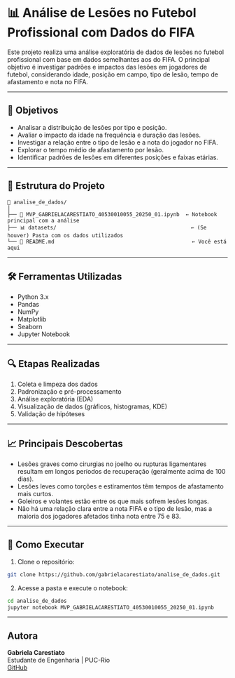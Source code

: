 # 📊 Análise de Lesões no Futebol Profissional com Dados do FIFA

Este projeto realiza uma análise exploratória de dados de lesões no futebol profissional com base em dados semelhantes aos do FIFA. O principal objetivo é investigar padrões e impactos das lesões em jogadores de futebol, considerando idade, posição em campo, tipo de lesão, tempo de afastamento e nota no FIFA.

---

## 🧠 Objetivos

- Analisar a distribuição de lesões por tipo e posição.
- Avaliar o impacto da idade na frequência e duração das lesões.
- Investigar a relação entre o tipo de lesão e a nota do jogador no FIFA.
- Explorar o tempo médio de afastamento por lesão.
- Identificar padrões de lesões em diferentes posições e faixas etárias.

---

## 📁 Estrutura do Projeto

```
📂 analise_de_dados/
│
├── 📄 MVP_GABRIELACARESTIATO_40530010055_20250_01.ipynb  ← Notebook principal com a análise
├── 📊 datasets/                                           ← (Se houver) Pasta com os dados utilizados
└── 📄 README.md                                            ← Você está aqui
```

---

## 🛠️ Ferramentas Utilizadas

- Python 3.x  
- Pandas  
- NumPy  
- Matplotlib  
- Seaborn  
- Jupyter Notebook

---

## 🔍 Etapas Realizadas

1. Coleta e limpeza dos dados  
2. Padronização e pré-processamento  
3. Análise exploratória (EDA)  
4. Visualização de dados (gráficos, histogramas, KDE)  
5. Validação de hipóteses

---

## 📈 Principais Descobertas

- Lesões graves como cirurgias no joelho ou rupturas ligamentares resultam em longos períodos de recuperação (geralmente acima de 100 dias).
- Lesões leves como torções e estiramentos têm tempos de afastamento mais curtos.
- Goleiros e volantes estão entre os que mais sofrem lesões longas.
- Não há uma relação clara entre a nota FIFA e o tipo de lesão, mas a maioria dos jogadores afetados tinha nota entre 75 e 83.

---

## 🚀 Como Executar

1. Clone o repositório:
```bash
git clone https://github.com/gabrielacarestiato/analise_de_dados.git
```

2. Acesse a pasta e execute o notebook:
```bash
cd analise_de_dados
jupyter notebook MVP_GABRIELACARESTIATO_40530010055_20250_01.ipynb
```

---

## Autora

**Gabriela Carestiato**  
Estudante de Engenharia | PUC-Rio  
[GitHub](https://github.com/gabrielacarestiato)
